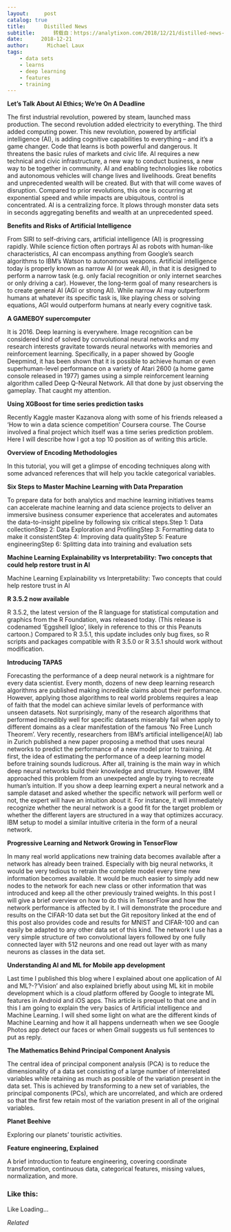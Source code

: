 ```yaml
---
layout:     post
catalog: true
title:      Distilled News
subtitle:      转载自：https://analytixon.com/2018/12/21/distilled-news-939/
date:      2018-12-21
author:      Michael Laux
tags:
    - data sets
    - learns
    - deep learning
    - features
    - training
---
```


**Let’s Talk About AI Ethics; We’re On A Deadline**

The first industrial revolution, powered by steam, launched mass production. The second revolution added electricity to everything. The third added computing power. This new revolution, powered by artificial intelligence (AI), is adding cognitive capabilities to everything – and it’s a game changer. Code that learns is both powerful and dangerous. It threatens the basic rules of markets and civic life. AI requires a new technical and civic infrastructure, a new way to conduct business, a new way to be together in community. AI and enabling technologies like robotics and autonomous vehicles will change lives and livelihoods. Great benefits and unprecedented wealth will be created. But with that will come waves of disruption. Compared to prior revolutions, this one is occurring at exponential speed and while impacts are ubiquitous, control is concentrated. AI is a centralizing force. It plows through monster data sets in seconds aggregating benefits and wealth at an unprecedented speed.

**Benefits and Risks of Artificial Intelligence**

From SIRI to self-driving cars, artificial intelligence (AI) is progressing rapidly. While science fiction often portrays AI as robots with human-like characteristics, AI can encompass anything from Google’s search algorithms to IBM’s Watson to autonomous weapons. Artificial intelligence today is properly known as narrow AI (or weak AI), in that it is designed to perform a narrow task (e.g. only facial recognition or only internet searches or only driving a car). However, the long-term goal of many researchers is to create general AI (AGI or strong AI). While narrow AI may outperform humans at whatever its specific task is, like playing chess or solving equations, AGI would outperform humans at nearly every cognitive task.

**A GAMEBOY supercomputer**

It is 2016. Deep learning is everywhere. Image recognition can be considered kind of solved by convolutional neural networks and my research interests gravitate towards neural networks with memories and reinforcement learning. Specifically, in a paper showed by Google Deepmind, it has been shown that it is possible to achieve human or even superhuman-level performance on a variety of Atari 2600 (a home game console released in 1977) games using a simple reinforcement learning algorithm called Deep Q-Neural Network. All that done by just observing the gameplay. That caught my attention.

**Using XGBoost for time series prediction tasks**

Recently Kaggle master Kazanova along with some of his friends released a ‘How to win a data science competition’ Coursera course. The Course involved a final project which itself was a time series prediction problem. Here I will describe how I got a top 10 position as of writing this article.

**Overview of Encoding Methodologies**

In this tutorial, you will get a glimpse of encoding techniques along with some advanced references that will help you tackle categorical variables.

**Six Steps to Master Machine Learning with Data Preparation**

To prepare data for both analytics and machine learning initiatives teams can accelerate machine learning and data science projects to deliver an immersive business consumer experience that accelerates and automates the data-to-insight pipeline by following six critical steps.Step 1: Data collectionStep 2: Data Exploration and ProfilingStep 3: Formatting data to make it consistentStep 4: Improving data qualityStep 5: Feature engineeringStep 6: Splitting data into training and evaluation sets

**Machine Learning Explainability vs Interpretability: Two concepts that could help restore trust in AI**

Machine Learning Explainability vs Interpretability: Two concepts that could help restore trust in AI

**R 3.5.2 now available**

R 3.5.2, the latest version of the R language for statistical computation and graphics from the R Foundation, was released today. (This release is codenamed ‘Eggshell Igloo’, likely in reference to this or this Peanuts cartoon.) Compared to R 3.5.1, this update includes only bug fixes, so R scripts and packages compatible with R 3.5.0 or R 3.5.1 should work without modification.

**Introducing TAPAS**

Forecasting the performance of a deep neural network is a nightmare for every data scientist. Every month, dozens of new deep learning research algorithms are published making incredible claims about their performance. However, applying those algorithms to real world problems requires a leap of faith that the model can achieve similar levels of performance with unseen datasets. Not surprisingly, many of the research algorithms that performed incredibly well for specific datasets miserably fail when apply to different domains as a clear manifestation of the famous ‘No Free Lunch Theorem’. Very recently, researchers from IBM’s artificial intelligence(AI) lab in Zurich published a new paper proposing a method that uses neural networks to predict the performance of a new model prior to training. At first, the idea of estimating the performance of a deep learning model before training sounds ludicrous. After all, training is the main way in which deep neural networks build their knowledge and structure. However, IBM approached this problem from an unexpected angle by trying to recreate human’s intuition. If you show a deep learning expert a neural network and a sample dataset and asked whether the specific network will perform well or not, the expert will have an intuition about it. For instance, it will immediately recognize whether the neural network is a good fit for the target problem or whether the different layers are structured in a way that optimizes accuracy. IBM setup to model a similar intuitive criteria in the form of a neural network.

**Progressive Learning and Network Growing in TensorFlow**

In many real world applications new training data becomes available after a network has already been trained. Especially with big neural networks, it would be very tedious to retrain the complete model every time new information becomes available. It would be much easier to simply add new nodes to the network for each new class or other information that was introduced and keep all the other previously trained weights. In this post I will give a brief overview on how to do this in TensorFlow and how the network performance is affected by it. I will demonstrate the procedure and results on the CIFAR-10 data set but the Git repository linked at the end of this post also provides code and results for MNIST and CIFAR-100 and can easily be adapted to any other data set of this kind. The network I use has a very simple structure of two convolutional layers followed by one fully connected layer with 512 neurons and one read out layer with as many neurons as classes in the data set.

**Understanding AI and ML for Mobile app development**

Last time I published this blog where I explained about one application of AI and ML?-?’Vision’ and also explained briefly about using ML kit in mobile development which is a cloud platform offered by Google to integrate ML features in Android and iOS apps. This article is prequel to that one and in this I am going to explain the very basics of Artificial intelligence and Machine Learning. I will shed some light on what are the different kinds of Machine Learning and how it all happens underneath when we see Google Photos app detect our faces or when Gmail suggests us full sentences to put as reply.

**The Mathematics Behind Principal Component Analysis**

The central idea of principal component analysis (PCA) is to reduce the dimensionality of a data set consisting of a large number of interrelated variables while retaining as much as possible of the variation present in the data set. This is achieved by transforming to a new set of variables, the principal components (PCs), which are uncorrelated, and which are ordered so that the first few retain most of the variation present in all of the original variables.

**Planet Beehive**

Exploring our planets’ touristic activities.

**Feature engineering, Explained**

A brief introduction to feature engineering, covering coordinate transformation, continuous data, categorical features, missing values, normalization, and more.





### Like this:

Like Loading...


*Related*

